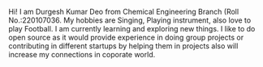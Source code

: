 Hi! I am Durgesh Kumar Deo from Chemical Engineering Branch (Roll No.:220107036. My hobbies are Singing, Playing instrument, also love to play Football. I am currently learning and exploring new things. I like to do open source as it would provide experience in doing group projects or contributing in different startups by helping them in projects also will increase my connections in coporate world.
